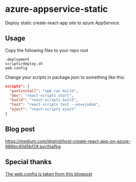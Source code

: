 # azure-appservice-static
Deploy static create-react-app site to azure AppService.

## Usage

Copy the following files to your repo root
```
.deployment
scripts/deploy.sh
web.config
```

Change your scripts in package.json to something like this:
```json
scripts": {
  "postinstall": "npm run build",
  "dev": "react-scripts start",
  "build": "react-scripts build",
  "test": "react-scripts test --env=jsdom",
  "eject": "react-scripts eject"
}
```

## Blog post

https://medium.com/@strid/host-create-react-app-on-azure-986bc40d5bf2#.pycfnafbg

## Special thanks

[The web.config is taken from this blogpost](https://medium.com/@to_pe/deploying-create-react-app-on-microsoft-azure-c0f6686a4321#.kvehlxn7k)
